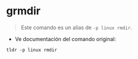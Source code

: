 # grmdir

> Este comando es un alias de `-p linux rmdir`.

- Ve documentación del comando original:

`tldr -p linux rmdir`
